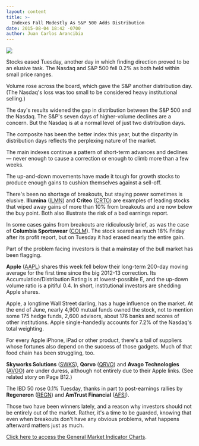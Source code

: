 ```yaml
---
layout: content
title: >-
  Indexes Fall Modestly As S&P 500 Adds Distribution
date: 2015-08-04 18:42 -0700
author: Juan Carlos Arancibia
---
```






![](https://www.investors.com/wp-content/uploads/ibd-migrated-images/MPv_150805_635742991859623711.png)









  

Stocks eased Tuesday, another day in which finding direction proved to be an elusive task. The Nasdaq and S&P 500 fell 0.2% as both held within small price ranges. 

  

Volume rose across the board, which gave the S&P another distribution day. (The Nasdaq's loss was too small to be considered heavy institutional selling.)

  

The day's results widened the gap in distribution between the S&P 500 and the Nasdaq. The S&P's seven days of higher-volume declines are a concern. But the Nasdaq is at a normal level of just two distribution days.

  

The composite has been the better index this year, but the disparity in distribution days reflects the perplexing nature of the market.

  

The main indexes continue a pattern of short-term advances and declines — never enough to cause a correction or enough to climb more than a few weeks.

  

The up-and-down movements have made it tough for growth stocks to produce enough gains to cushion themselves against a sell-off.

  

There's been no shortage of breakouts, but staying power sometimes is elusive. **Illumina** ([ILMN](https://research.investors.com/quote.aspx?symbol=ILMN)) and **Criteo** ([CRTO](https://research.investors.com/quote.aspx?symbol=CRTO)) are examples of leading stocks that wiped away gains of more than 10% from breakouts and are now below the buy point. Both also illustrate the risk of a bad earnings report.

  

In some cases gains from breakouts are ridiculously brief, as was the case of **Columbia Sportswear** ([COLM](https://research.investors.com/quote.aspx?symbol=COLM)). The stock soared as much 18% Friday after its profit report, but on Tuesday it had erased nearly the entire gain.

  

Part of the problem facing investors is that a mainstay of the bull market has been flagging.

  

**Apple** ([AAPL](https://research.investors.com/quote.aspx?symbol=AAPL)) shares this week fell below their long-term 200-day moving average for the first time since the big 2012-13 correction. Its Accumulation/Distribution Rating is at lowest-possible E, and the up-down volume ratio is a pitiful 0.4. In short, institutional investors are shedding Apple shares.

  

Apple, a longtime Wall Street darling, has a huge influence on the market. At the end of June, nearly 4,900 mutual funds owned the stock, not to mention some 175 hedge funds, 2,600 advisors, about 176 banks and scores of other institutions. Apple single-handedly accounts for 7.2% of the Nasdaq's total weighting.

  

For every Apple iPhone, iPad or other product, there's a tail of suppliers whose fortunes also depend on the success of those gadgets. Much of that food chain has been struggling, too.

  

**Skyworks Solutions** ([SWKS](https://research.investors.com/quote.aspx?symbol=SWKS)), **Qorvo** ([QRVO](https://research.investors.com/quote.aspx?symbol=QRVO)) and **Avago Technologies** ([AVGO](https://research.investors.com/quote.aspx?symbol=AVGO)) are under duress, although not entirely due to their Apple links. (See related story on Page B12.)

  

The IBD 50 rose 0.1% Tuesday, thanks in part to post-earnings rallies by **Regeneron** ([REGN](https://research.investors.com/quote.aspx?symbol=REGN)) and **AmTrust Financial** ([AFSI](https://research.investors.com/quote.aspx?symbol=AFSI)).

  

Those two have been winners lately, and a reason why investors should not be entirely out of the market. Rather, it's a time to be guarded, knowing that even when breakouts don't have any obvious problems, what happens afterward matters just as much.

  

[Click here to access the General Market Indicator Charts](https://www.investors.com/pdf/GMI_080515.pdf).




